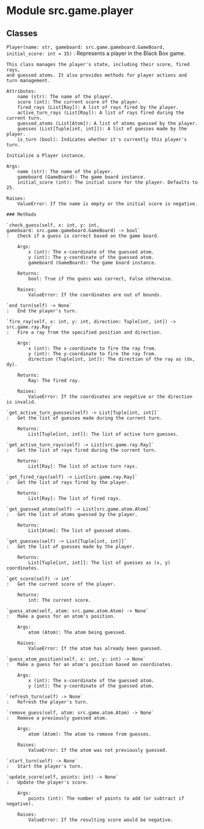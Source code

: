 Module src.game.player
======================

Classes
-------

`Player(name: str, gameboard: src.game.gameboard.GameBoard, initial_score: int = 35)`
:   Represents a player in the Black Box game.
    
    This class manages the player's state, including their score, fired rays,
    and guessed atoms. It also provides methods for player actions and turn management.
    
    Attributes:
        name (str): The name of the player.
        score (int): The current score of the player.
        fired_rays (List[Ray]): A list of rays fired by the player.
        active_turn_rays (List[Ray]): A list of rays fired during the current turn.
        guessed_atoms (List[Atom]): A list of atoms guessed by the player.
        guesses (List[Tuple[int, int]]): A list of guesses made by the player.
        is_turn (bool): Indicates whether it's currently this player's turn.
    
    Initialize a Player instance.
    
    Args:
        name (str): The name of the player.
        gameboard (GameBoard): The game board instance.
        initial_score (int): The initial score for the player. Defaults to 25.
    
    Raises:
        ValueError: If the name is empty or the initial score is negative.

    ### Methods

    `check_guess(self, x: int, y: int, gameboard: src.game.gameboard.GameBoard) ‑> bool`
    :   Check if a guess is correct based on the game board.
        
        Args:
            x (int): The x-coordinate of the guessed atom.
            y (int): The y-coordinate of the guessed atom.
            gameboard (GameBoard): The game board instance.
        
        Returns:
            bool: True if the guess was correct, False otherwise.
        
        Raises:
            ValueError: If the coordinates are out of bounds.

    `end_turn(self) ‑> None`
    :   End the player's turn.

    `fire_ray(self, x: int, y: int, direction: Tuple[int, int]) ‑> src.game.ray.Ray`
    :   Fire a ray from the specified position and direction.
        
        Args:
            x (int): The x-coordinate to fire the ray from.
            y (int): The y-coordinate to fire the ray from.
            direction (Tuple[int, int]): The direction of the ray as (dx, dy).
        
        Returns:
            Ray: The fired ray.
        
        Raises:
            ValueError: If the coordinates are negative or the direction is invalid.

    `get_active_turn_guesses(self) ‑> List[Tuple[int, int]]`
    :   Get the list of guesses made during the current turn.
        
        Returns:
            List[Tuple[int, int]]: The list of active turn guesses.

    `get_active_turn_rays(self) ‑> List[src.game.ray.Ray]`
    :   Get the list of rays fired during the current turn.
        
        Returns:
            List[Ray]: The list of active turn rays.

    `get_fired_rays(self) ‑> List[src.game.ray.Ray]`
    :   Get the list of rays fired by the player.
        
        Returns:
            List[Ray]: The list of fired rays.

    `get_guessed_atoms(self) ‑> List[src.game.atom.Atom]`
    :   Get the list of atoms guessed by the player.
        
        Returns:
            List[Atom]: The list of guessed atoms.

    `get_guesses(self) ‑> List[Tuple[int, int]]`
    :   Get the list of guesses made by the player.
        
        Returns:
            List[Tuple[int, int]]: The list of guesses as (x, y) coordinates.

    `get_score(self) ‑> int`
    :   Get the current score of the player.
        
        Returns:
            int: The current score.

    `guess_atom(self, atom: src.game.atom.Atom) ‑> None`
    :   Make a guess for an atom's position.
        
        Args:
            atom (Atom): The atom being guessed.
        
        Raises:
            ValueError: If the atom has already been guessed.

    `guess_atom_position(self, x: int, y: int) ‑> None`
    :   Make a guess for an atom's position based on coordinates.
        
        Args:
            x (int): The x-coordinate of the guessed atom.
            y (int): The y-coordinate of the guessed atom.

    `refresh_turn(self) ‑> None`
    :   Refresh the player's turn.

    `remove_guess(self, atom: src.game.atom.Atom) ‑> None`
    :   Remove a previously guessed atom.
        
        Args:
            atom (Atom): The atom to remove from guesses.
        
        Raises:
            ValueError: If the atom was not previously guessed.

    `start_turn(self) ‑> None`
    :   Start the player's turn.

    `update_score(self, points: int) ‑> None`
    :   Update the player's score.
        
        Args:
            points (int): The number of points to add (or subtract if negative).
        
        Raises:
            ValueError: If the resulting score would be negative.